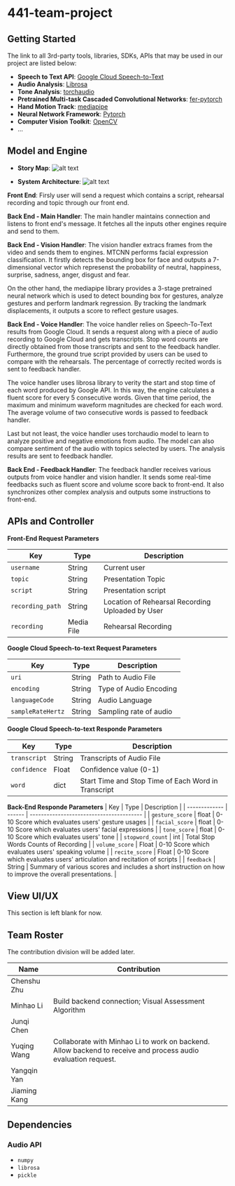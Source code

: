 # 441-team-project

## Getting Started

The link to all 3rd-party tools, libraries, SDKs, APIs that may be used in our project are listed below:

+ **Speech to Text API**: [Google Cloud Speech-to-Text](https://cloud.google.com/speech-to-text)
+ **Audio Analysis**: [Librosa](https://librosa.org/doc/latest/index.html)
+ **Tone Analysis**: [torchaudio](https://pytorch.org/audio/stable/index.html)
+ **Pretrained Multi-task Cascaded Convolutional Networks**: [fer-pytorch](https://pypi.org/project/fer-pytorch/)
+ **Hand Motion Track**: [mediapipe](https://google.github.io/mediapipe/)
+ **Neural Network Framework**: [Pytorch](https://pytorch.org/)
+ **Computer Vision Toolkit**: [OpenCV](https://pypi.org/project/opencv-python/)
+ ...

## Model and Engine

+ **Story Map**:
![alt text](https://github.com/LeoLMH/441-team-project/blob/main/storymap.png?raw=true)

+ **System Architecture**:
![alt text](https://github.com/LeoLMH/441-team-project/blob/main/architecture.png?raw=true)

**Front End**:
Firsly user will send a request which contains a script, rehearsal recording and topic through our front end.

**Back End - Main Handler**:
The main handler maintains connection and listens to front end's message. It fetches all the inputs other engines require and send to them.

**Back End - Vision Handler**:
The vision handler extracs frames from the video and sends them to engines. MTCNN performs facial expression classification. It firstly detects the bounding box for face and outputs a 7-dimensional vector which represenst the probability of neutral, happiness, surprise, sadness, anger, disgust and fear. 

On the other hand, the mediapipe library provides a 3-stage pretrained neural network which is used to detect bounding box for gestures, analyze gestures and perform landmark regression. By tracking the landmark displacements, it outputs a score to reflect gesture usages.

**Back End - Voice Handler**:
The voice handler relies on Speech-To-Text results from Google Cloud. It sends a request along with a piece of audio recording to Google Cloud and gets transcripts. Stop word counts are directly obtained from those transcripts and sent to the feedback handler. Furthermore, the ground true script provided by users can be used to compare with the rehearsals. The 
percentage of correctly recited words is sent to feedback handler.

The voice handler uses librosa library to verity the start and stop time of each word produced by Google API. In this way, the engine calculates a fluent score for every 5 consecutive words. Given that time period, the maximum and minimum waveform magnitudes are checked for each word. The average volume of two consecutive words is passed to feedback handler.

Last but not least, the voice handler uses torchaudio model to learn to analyze positive and negative emotions from audio. The model can also compare sentiment of the audio with topics selected by users. The analysis results are sent to feedback handler.

**Back End - Feedback Handler**:
The feedback handler receives various outputs from voice handler and vision handler. It sends some real-time feedbacks such as fluent score and volume score back to front-end. It also synchronizes other complex analysis and outputs some instructions to front-end.


## APIs and Controller

**Front-End Request Parameters**

| Key           |  Type   | Description                              |
| ------------- |  ------ | ---------------------------------------- |
| `username`    |  String | Current user                             |
| `topic`    |  String | Presentation Topic                           |
| `script`    |  String | Presentation script                         |
| `recording_path` |  String | Location of Rehearsal Recording Uploaded by User |
| `recording`  | Media File | Rehearsal Recording  |

**Google Cloud Speech-to-text Request Parameters**

| Key           |  Type   | Description                              |
| ------------- |  ------ | ---------------------------------------- |
| `uri`    |  String | Path to Audio File                            |
| `encoding` |  String | Type of Audio Encoding |
| `languageCode`  | String | Audio Language  |
| `sampleRateHertz`  | String | Sampling rate of audio  |

**Google Cloud Speech-to-text Responde Parameters**

| Key           |  Type   | Description                              |
| ------------- |  ------ | ---------------------------------------- |
| `transcript`    |  String | Transcripts of Audio File                           |
| `confidence` |  Float | Confidence value (0-1)|
| `word`  | dict | Start Time and Stop Time of Each Word in Transcript  |

**Back-End Responde Parameters**
| Key           |  Type   | Description                              |
| ------------- |  ------ | ---------------------------------------- |
| `gesture_score`    |  float | 0-10 Score which evaluates users' gesture usages                         |
| `facial_score`    |  float | 0-10 Score which evaluates users' facial expressions                        |
| `tone_score`    |  float | 0-10 Score which evaluates users' tone                       |
| `stopword_count`    |  int | Total Stop Words Counts of Recording                         |
| `volume_score` |  Float | 0-10 Score which evaluates users' speaking volume |
| `recite_score` |  Float | 0-10 Score which evaluates users' articulation and recitation of scripts |
| `feedback`  | String | Summary of various scores and includes a short instruction on how to improve the overall presentations.  |

## View UI/UX

This section is left blank for now.

## Team Roster

The contribution division will be added later.

| Name         | Contribution |
| ------------ | ------------ |
| Chenshu Zhu  |              |
| Minhao Li    | Build backend connection; Visual Assessment Algorithm             |
| Junqi Chen   |              |
| Yuqing Wang  |Collaborate with Minhao Li to work on backend. Allow backend to receive and process audio evaluation request.|
| Yangqin Yan  |              |
| Jiaming Kang |              |

## Dependencies

### Audio API
+ `numpy`
+ `librosa`
+ `pickle`
